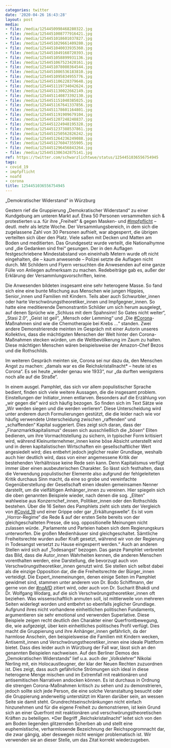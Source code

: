 ```yaml
---
categories: twitter
date: '2020-04-26 16:43:28'
layout: post
media:
- file: /media/1254450998468280322.jpg
- file: /media/1254451008777916421.jpg
- file: /media/1254451018601037827.jpg
- file: /media/1254451029661409280.jpg
- file: /media/1254451040033935360.jpg
- file: /media/1254451049160720393.jpg
- file: /media/1254451058899931136.jpg
- file: /media/1254451067523420161.jpg
- file: /media/1254451078080364544.jpg
- file: /media/1254451086536183810.jpg
- file: /media/1254451095834955776.jpg
- file: /media/1254451106228379648.jpg
- file: /media/1254451119734042624.jpg
- file: /media/1254451130022662149.jpg
- file: /media/1254451140873392130.jpg
- file: /media/1254451151040385025.jpg
- file: /media/1254451167641337856.jpg
- file: /media/1254451178601164801.jpg
- file: /media/1254451191909679104.jpg
- file: /media/1254451207248248837.jpg
- file: /media/1254451224948195328.jpg
- file: /media/1254451237388537861.jpg
- file: /media/1254451250562826242.jpg
- file: /media/1254451264236249088.jpg
- file: /media/1254451276047355905.jpg
- file: /media/1254451296456843264.jpg
- file: /media/1254451306342875141.jpg
ref: https://twitter.com/schwarzlichtwue/status/1254451036556754945
tags:
- covid_19
- impfpflicht
- noafd
- corona
title: 1254451036556754945
---
```

„Demokratischer Widerstand“ in Würzburg



Gestern rief die Gruppierung „Demokratischer Widerstand“ zu einer Kundgebung am unteren Markt auf. Etwa 50 Personen versammelten sich &amp; protestierten u.a. für ihre „Freiheit“ &amp; gegen Masken- und [#Impfpflicht](/t/impfpflicht) – deutl. mehr als letzte Woche. 
Der Versammlungsbereich, in dem sich die zugelassene Zahl von 30 Personen aufhielt, war abgesperrt, die übrigen verteilten sich über den Platz. Viele saßen mit Decken und Matten am Boden und meditierten. 
Das Grundgesetz wurde verteilt, die Nationalhymne und „die Gedanken sind frei“ gesungen. Der in den Auflagen festgeschriebene Mindestabstand von eineinhalb Metern wurde oft nicht eingehalten, die – kaum anwesende – Polizei setzte die Auflagen nicht durch. 
Mit Schildern und Flyern versuchten die Anwesenden auf eine ganze Fülle von Anliegen aufmerksam zu machen. Redebeiträge gab es, außer der Erklärung der Versammlungsvorschriften, keine.

 

Die Anwesenden bildeten insgesamt eine sehr heterogene Masse. 
So fand sich eine eine bunte Mischung aus Menschen wie jungen Hippies, Senior_innen und Familien mit Kindern. Teils aber auch Schwurbler_innen oder harte Verschwörungstheoretiker_innen und Impfgegner_innen. 
So hatte eine meditierende Demonstrantin Schilder um sich herum ausgelegt, auf denen Sprüche wie „Schluss mit dem Spahnsinn! So Gates nicht weiter“, „Stasi 2.0“, „Geist ist geil“, „Mensch oder Lemming“ und „Die [#Corona](/t/corona)-Maßnahmen sind wie die Chemotherapie bei Krebs ...“ standen. 
Zwei andere Demonstrierende meinten im Gespräch mit einer Autorin unseres Kollektivs, dass die mächtigsten Menschen der Welt hinter den Corona-Maßnahmen stecken würden, um die Weltbevölkerung im Zaum zu halten. 
Diese mächtigen Menschen wären beispielsweise der Amazon-Chef Bezos und die Rothschilds. 

Im weiteren Gespräch meinten sie, Corona sei nur dazu da, den Menschen Angst zu machen: „damals war es die Reichskristallnacht\* – heute ist es Corona“.
Es sei heute „wieder genau wie 1933“, nur „da durften wenigstens noch alle auf die Straße“. 



In einem ausgel. Pamphlet, das sich vor allem populistischer Sprache bedient, finden sich viele weitere Aussagen, die die insgesamt problem. Einstellungen der Initiator_innen entlarven. 
Besonders auf die Erzählung von „wir gegen die“ wird sich häufig bezogen. So finden sich im Text Sätze wie „Wir werden siegen und die werden verlieren“.
Diese Unterscheidung wird unter anderem durch Formulierungen gestützt, die die leider nach wie vor häufig verwendete Unterscheidung zwischen „raffenden“ und „schaffenden“ Kapital suggeriert.
Dies zeigt sich daran, dass der „Finanzmarktkapitalismus“ dessen sich ausschließlich die „bösen“ Eliten bedienen, um ihre Vormachtstellung zu sichern, in typischer Form kritisiert wird, während  Kleinunternehmer_innen keine böse Absicht unterstellt wird und in deren 
 kapitalistischen Wirtschaften ein gesellschaftlicher Wert angesiedelt wird; dies entbehrt jedoch jeglicher realer Grundlage, weshalb auch hier deutlich wird, dass von einer angemessene Kritik der bestehenden Verhältnisse keine Rede sein kann.
Denn Kapitalismus verfügt immer über einen ausbeuterischen Charakter. So lässt sich festhalten, dass die Verwendung populistischer Elemente also aufgrund der fehlgeleiteten Kritik durchaus Sinn macht, da eine so grobe und vereinfachte Gegenüberstellung der Gesellschaft einen 
 idealen gemeinsamen Nenner darstellt, um die vielfältigen Anhänger_innen zu vereinen. Hier spiegeln sich die oben genannten Beispiele wieder, nach denen die sog. „Eliten“ wahlweise aus Konzernchef_innen, Politiker_innen oder den Rothschilds bestehen.
Über die 16 Seiten des Pamphlets zieht sich stets der Vergleich von [#Covid_19](/t/covid_19) und einer Grippe oder gar „Erkältungswelle“. Es ist vom „Horror-Regime“ die Rede &amp; auf der ersten Seite bereits von der gleichgeschalteten Presse, die sog. oppositionelle Meinungen nicht zulassen würde.
„Parlamente und Parteien haben sich dem Regierungskurs unterworfen. Die großen Medienhäuser sind gleichgeschaltet. Sämtliche Freiheitsrechte wurden außer Kraft gesetzt, während wir von der Regierung in Todesangst versetzt zu Hause eingesperrt werden.“
Auch an anderen Stellen wird sich auf „Todesangst“ bezogen. Das ganze Pamphlet verbreitet das Bild, dass die Autor_innen Wahrheiten kennen, die anderen Menschen vorenthalten werden, eine Darstellung, die bevorzugt auch von Verschwörungstheoretiker_innen genutzt wird.
Sie stellen sich selbst dabei als die einzige Opposition dar, die die Freiheitsrechte der Bürger_innen verteidigt.
Die Expert_innemeinungen, denen einige Seiten im Pamphlet gewidmet sind, stammen unter anderem von Dr. Bodo Schiffmann, der gerne von der [#noAfD](/t/noafd) zitiert wird, oder auch von Dr. Sucharit Bhakdi und Dr. Wolfgang Wodarg, auf die sich Verschwörungstheoretiker_innen oft beziehen.
Was wissenschaftlich anmuten soll, ist mittlerweile von mehreren Seiten widerlegt worden und entbehrt so ebenfalls jeglicher Grundlage. Aufgrund ihres nicht vorhandene einheitlichen politischen Fundaments, argumentieren sie sehr emotional und verwenden Superlative.
Diese Beispiele zeigen recht deutlich den Charakter einer Querfrontbewegung, die, wie aufgezeigt, über kein einheitliches politisches Profil verfügt.
Dies macht die Gruppierung und ihre Anhänger_innen gefährlich, da der harmlose Anschein, den beispielsweise die Familien mit Kindern wecken, Antisemit_innen und Verschwörungstheoretiker_innen eine ideale Plattform bietet.
Dass dies leider auch in Würzburg der Fall war, lässt sich an den genannten Beispielen nachweisen. Auf den Berliner Demos des „Demokratischen Widerstands“ lief u.a. auch der „Volkslehrer“ Nikolai Nerling mit, ein Holocaustleugner, der klar der Neuen Rechten zuzuordnen ist.
Dies zeigt, dass auch gefährliche Strömungen sich ideal in diese heterogene Menge mischen und im Extremfall mit reaktionären und antisemitischen Narrativen andocken können.
Es ist durchaus in Ordnung die strengen Corona-Maßnahmen kritisch zu sehen und zu demonstrieren, jedoch sollte sich jede Person, die eine solche Veranstaltung besucht oder die Gruppierung anderweitig unterstützt im Klaren darüber sein, an wessen Seite sie damit steht.
Grundrechtseinschränkungen nicht einfach hinzunehmen und für die eigene Freiheit zu demonstrieren, ist kein Grund sich an einer Querfront mit reaktionären und verschwörungstheoretischen Kräften zu beteiligen.
\*Der Begriff „Reichskristallnacht“ leitet sich von den am Boden liegenden glitzernden Scherben ab und stellt eine euphemistische, verharmlosende Bezeichnung der Reichspogromnacht dar, 
 die zwar gängig, aber deswegen nicht weniger problematisch ist. Wir verwenden sie an dieser Stelle, um das Zitat korrekt wiederzugeben.